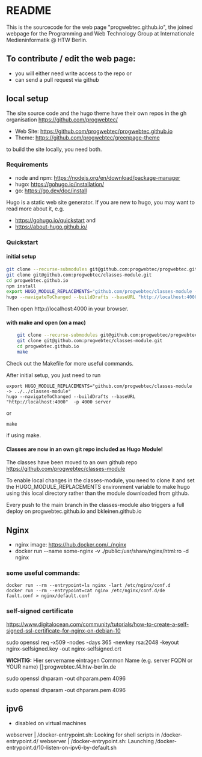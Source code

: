 # README

This is the sourcecode for the web page "progwebtec.github.io", 
the joined webpage for the Programming and Web Technology Group
at Internationale Medieninformatik @ HTW Berlin.

## To contribute / edit the web page:

- you will either need write access to the repo or
- can send a pull request via github

## local setup

The site source code and the hugo theme have their own repos
in the gh organisation https://github.com/progwebtec/ 

- Web Site: https://github.com/progwebtec/progwebtec.github.io
- Theme: https://github.com/progwebtec/greenpage-theme

to build the site locally, you need both.

### Requirements

- node and npm: https://nodejs.org/en/download/package-manager 
- hugo: https://gohugo.io/installation/ 
- go: https://go.dev/doc/install

Hugo is a static web site generator. If you are new to hugo,
you may want to read more about it, e.g.
 - https://gohugo.io/quickstart and 
 - https://about-hugo.github.io/ 


### Quickstart

#### initial setup

```sh
git clone --recurse-submodules git@github.com:progwebtec/progwebtec.github.io.git
git clone git@github.com:progwebtec/classes-module.git
cd progwebtec.github.io
npm install
export HUGO_MODULE_REPLACEMENTS="github.com/progwebtec/classes-module -> ../../classes-module"
hugo --navigateToChanged --buildDrafts --baseURL "http://localhost:4000"  -p 4000 server
```

Then open http://localhost:4000 in your browser.

#### with make and open (on a mac)

```sh
    git clone --recurse-submodules git@github.com:progwebtec/progwebtec.github.io.git
    git clone git@github.com:progwebtec/classes-module.git
    cd progwebtec.github.io
    make
```

Check out the Makefile for more useful commands.


After initial setup, you just need to run
```
export HUGO_MODULE_REPLACEMENTS="github.com/progwebtec/classes-module -> ../../classes-module"
hugo --navigateToChanged --buildDrafts --baseURL "http://localhost:4000"  -p 4000 server
```

or 

```
make
```
if using make.

#### Classes are now in an own git repo included as Hugo Module!

The classes have been moved to an own github repo https://github.com/progwebtec/classes-module

To enable local changes in the classes-module, you need to clone it and
set the HUGO_MODULE_REPLACEMENTS environment variable to make hugo using this
local directory rather than the module downloaded from github.

Every push to the main branch in the classes-module also triggers a full deploy on 
progwebtec.github.io and bkleinen.github.io


## Nginx

- nginx image: https://hub.docker.com/_/nginx
- docker run --name some-nginx -v ./public:/usr/share/nginx/html:ro -d nginx

### some useful commands:

```
docker run --rm --entrypoint=ls nginx -lart /etc/nginx/conf.d
docker run --rm --entrypoint=cat nginx /etc/nginx/conf.d/de
fault.conf > nginx/default.conf

```

### self-signed certificate

https://www.digitalocean.com/community/tutorials/how-to-create-a-self-signed-ssl-certificate-for-nginx-on-debian-10

sudo openssl req -x509 -nodes -days 365 -newkey rsa:2048 -keyout nginx-selfsigned.key -out nginx-selfsigned.crt

**WICHTIG:** Hier servername eintragen
Common Name (e.g. server FQDN or YOUR name) []:progwebtec.f4.htw-berlin.de

sudo openssl dhparam -out dhparam.pem 4096

sudo openssl dhparam -out dhparam.pem 4096


## ipv6

- disabled on virtual machines


webserver  | /docker-entrypoint.sh: Looking for shell scripts in /docker-entrypoint.d/
webserver  | /docker-entrypoint.sh: Launching /docker-entrypoint.d/10-listen-on-ipv6-by-default.sh

